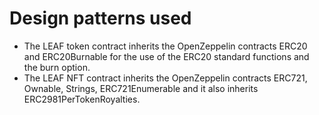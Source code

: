 # Design patterns used

* The LEAF token contract inherits the OpenZeppelin contracts ERC20 and ERC20Burnable for the use of the ERC20 standard functions and the burn option.
* The LEAF NFT contract inherits the OpenZeppelin contracts ERC721, Ownable, Strings, ERC721Enumerable and it also inherits ERC2981PerTokenRoyalties.
